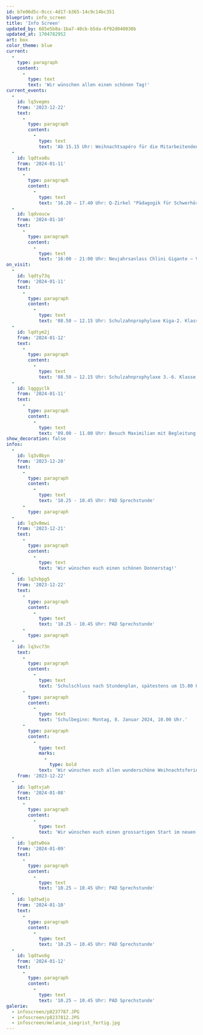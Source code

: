 ```yaml
---
id: b7e06d5c-0ccc-4d17-b365-14c9c14bc351
blueprint: info_screen
title: 'Info Screen'
updated_by: 685e5b8a-1ba7-40cb-b5da-6f92d040030b
updated_at: 1704782952
art: box
color_theme: blue
current:
  -
    type: paragraph
    content:
      -
        type: text
        text: 'Wir wünschen allen einen schönen Tag!'
current_events:
  -
    id: lq3vegms
    from: '2023-12-22'
    text:
      -
        type: paragraph
        content:
          -
            type: text
            text: 'Ab 15.15 Uhr: Weihnachtsapéro für die Mitarbeitenden – Viel Vergnügen!'
  -
    id: lqdtxa8u
    from: '2024-01-11'
    text:
      -
        type: paragraph
        content:
          -
            type: text
            text: '16.20 – 17.40 Uhr: Q-Zirkel "Pädagogik für Schwerhörige und Gehörlose", Aula - Herzlich willkommen!'
  -
    id: lqdvoucw
    from: '2024-01-10'
    text:
      -
        type: paragraph
        content:
          -
            type: text
            text: '16:00 - 21:00 Uhr: Neujahrsanlass Chlini Gigante – Viel Vergnügen!'
on_visit:
  -
    id: lqdty73q
    from: '2024-01-11'
    text:
      -
        type: paragraph
        content:
          -
            type: text
            text: '08.50 – 12.15 Uhr: Schulzahnprophylaxe Kiga-2. Klasse, im Klassenzimmer'
  -
    id: lqdtym2j
    from: '2024-01-12'
    text:
      -
        type: paragraph
        content:
          -
            type: text
            text: '08.50 – 12.15 Uhr: Schulzahnprophylaxe 3.-6. Klasse, im Klassenzimmer'
  -
    id: lqggyclk
    from: '2024-01-11'
    text:
      -
        type: paragraph
        content:
          -
            type: text
            text: '09.00 - 11.00 Uhr: Besuch Maximilian mit Begleitung - Herzlich willkommen!'
show_decoration: false
infos:
  -
    id: lq3v8byn
    from: '2023-12-20'
    text:
      -
        type: paragraph
        content:
          -
            type: text
            text: '10.25 - 10.45 Uhr: PAD Sprechstunde'
      -
        type: paragraph
  -
    id: lq3v8mwi
    from: '2023-12-21'
    text:
      -
        type: paragraph
        content:
          -
            type: text
            text: 'Wir wünschen euch einen schönen Donnerstag!'
  -
    id: lq3vbpg5
    from: '2023-12-22'
    text:
      -
        type: paragraph
        content:
          -
            type: text
            text: '10.25 - 10.45 Uhr: PAD Sprechstunde'
      -
        type: paragraph
  -
    id: lq3vc73n
    text:
      -
        type: paragraph
        content:
          -
            type: text
            text: 'Schulschluss nach Stundenplan, spätestens um 15.00 Uhr.'
      -
        type: paragraph
        content:
          -
            type: text
            text: 'Schulbeginn: Montag, 8. Januar 2024, 10.00 Uhr.'
      -
        type: paragraph
        content:
          -
            type: text
            marks:
              -
                type: bold
            text: 'Wir wünschen euch allen wunderschöne Weihnachtsferien und einen guten Rutsch ins neue Jahr!'
    from: '2023-12-22'
  -
    id: lqdtvjah
    from: '2024-01-08'
    text:
      -
        type: paragraph
        content:
          -
            type: text
            text: 'Wir wünschen euch einen grossartigen Start im neuen Jahr!'
  -
    id: lqdtw0oa
    from: '2024-01-09'
    text:
      -
        type: paragraph
        content:
          -
            type: text
            text: '10.25 – 10.45 Uhr: PAD Sprechstunde'
  -
    id: lqdtwdjo
    from: '2024-01-10'
    text:
      -
        type: paragraph
        content:
          -
            type: text
            text: '10.25 – 10.45 Uhr: PAD Sprechstunde'
  -
    id: lqdtws6g
    from: '2024-01-12'
    text:
      -
        type: paragraph
        content:
          -
            type: text
            text: '10.25 – 10.45 Uhr: PAD Sprechstunde'
galerie:
  - infoscreen/p8237787.JPG
  - infoscreen/p8237812.JPG
  - infoscreen/melanie_siegrist_fertig.jpg
---
```

